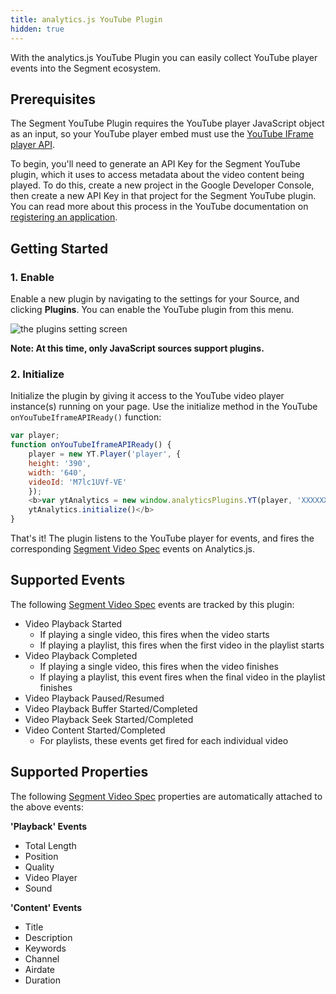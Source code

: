 ```yaml
---
title: analytics.js YouTube Plugin
hidden: true
---
```


With the analytics.js YouTube Plugin you can easily collect YouTube player events into the Segment ecosystem.

## Prerequisites
The Segment YouTube Plugin requires the YouTube player JavaScript object as an input, so your YouTube player embed must use the [YouTube IFrame player API](https://developers.google.com/youtube/iframe_api_reference#Getting_Started).

To begin, you'll need to generate an API Key for the Segment YouTube plugin, which it uses to access metadata about the video content being played. To do this, create a new project in the Google Developer Console, then create a new API Key in that project for the Segment YouTube plugin. You can read more about this process in the YouTube documentation on [registering an application](https://developers.google.com/youtube/registering_an_application).

## Getting Started

### 1. Enable

Enable a new plugin by navigating to the settings for your Source, and clicking  **Plugins**. You can enable the YouTube plugin from this menu.

![the plugins setting screen](/docs/connections/sources/plugins/plugins-enable.png)

**Note: At this time, only JavaScript sources support plugins.**

### 2. Initialize
Initialize the plugin by giving it access to the YouTube video player instance(s) running on your page. Use the initialize method in the YouTube `onYouTubeIframeAPIReady()` function:
```js
var player;
function onYouTubeIframeAPIReady() {
    player = new YT.Player('player', {
    height: '390',
    width: '640',
    videoId: 'M7lc1UVf-VE'
    });
    <b>var ytAnalytics = new window.analyticsPlugins.YT(player, 'XXXXXXXXXXXXXXXXXXXXXXXXXXXX0365')
    ytAnalytics.initialize()</b>
}
```

That's it! The plugin listens to the YouTube player for events, and fires the corresponding [Segment Video Spec](https://segment.com/docs/connections/spec/video/) events on Analytics.js.

## Supported Events
The following [Segment Video Spec](https://segment.com/docs/connections/spec/video/) events are tracked by this plugin:
- Video Playback Started
    - If playing a single video, this fires when the video starts
    - If playing a playlist, this fires when the first video in the playlist starts
- Video Playback Completed
    - If playing a single video, this fires when the video finishes
    - If playing a playlist, this event fires when the final video in the playlist finishes
- Video Playback Paused/Resumed
- Video Playback Buffer Started/Completed
- Video Playback Seek Started/Completed
- Video Content Started/Completed
    - For playlists, these events get fired for each individual video

## Supported Properties
The following [Segment Video Spec](https://segment.com/docs/connections/spec/video/) properties are automatically attached to the above events:

**'Playback' Events**
- Total Length
- Position
- Quality
- Video Player
- Sound

**'Content' Events**
- Title
- Description
- Keywords
- Channel
- Airdate
- Duration
